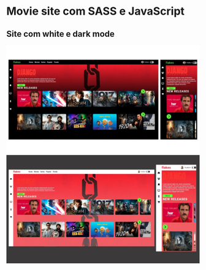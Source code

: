 # Movie site com SASS e JavaScript

## Site com white e dark mode

![imagem](./assets/overview.jpg)
![imagem](./assets/overview-white.jpg)